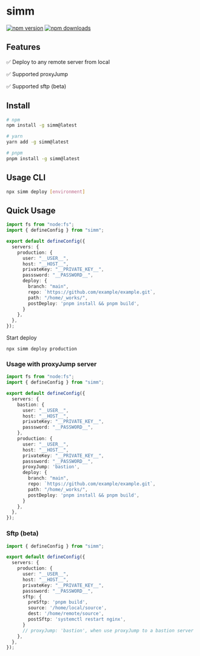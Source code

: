 # simm

<!-- automd:badges -->

[![npm version](https://flat.badgen.net/npm/v/simm)](https://npmjs.com/package/simm)
[![npm downloads](https://flat.badgen.net/npm/dm/simm)](https://npmjs.com/package/simm)


## Features

✅ Deploy to any remote server from local

✅ Supported proxyJump

✅ Supported sftp (beta)

## Install
```sh
# npm
npm install -g simm@latest

# yarn
yarn add -g simm@latest

# pnpm
pnpm install -g simm@latest

```

## Usage CLI
```sh
npx simm deploy [environment]
```

## Quick Usage
```typescript
import fs from "node:fs";
import { defineConfig } from "simm";

export default defineConfig({
  servers: {
    production: {
      user: "__USER__",
      host: "__HOST__",
      privateKey: "__PRIVATE_KEY__",
      passsword: "__PASSWORD__",
      deploy: {
        branch: "main",
        repo: `https://github.com/example/example.git`,
        path: "/home/_works/",
        postDeploy: 'pnpm install && pnpm build',
      }
    },
  },
});

```

Start deploy

```
npx simm deploy production
```

### Usage with proxyJump server

```typescript
import fs from "node:fs";
import { defineConfig } from "simm";

export default defineConfig({
  servers: {
    bastion: {
      user: "__USER__",
      host: "__HOST__",
      privateKey: "__PRIVATE_KEY__",
      passsword: "__PASSWORD__",
    },
    production: {
      user: "__USER__",
      host: "__HOST__",
      privateKey: "__PRIVATE_KEY__",
      passsword: "__PASSWORD__",
      proxyJump: 'bastion',
      deploy: {
        branch: "main",
        repo: `https://github.com/example/example.git`,
        path: "/home/_works/",
        postDeploy: 'pnpm install && pnpm build',
      }
    },
  },
});

```

### Sftp (beta)
```typescript
import { defineConfig } from "simm";

export default defineConfig({
  servers: {
    production: {
      user: "__USER__",
      host: "__HOST__",
      privateKey: "__PRIVATE_KEY__",
      passsword: "__PASSWORD__",
      sftp: {
        preSftp: 'pnpm build',
        source: '/home/local/source',
        dest: '/home/remote/source',
        postSftp: 'systemctl restart nginx',
      }
      // proxyJump: 'bastion', when use proxyJump to a bastion server
    },
  },
});
```
